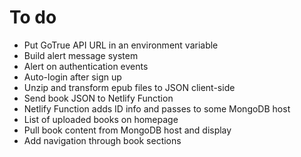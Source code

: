 # To do

- Put GoTrue API URL in an environment variable
- Build alert message system
- Alert on authentication events
- Auto-login after sign up
- Unzip and transform epub files to JSON client-side
- Send book JSON to Netlify Function
- Netlify Function adds ID info and passes to some MongoDB host
- List of uploaded books on homepage
- Pull book content from MongoDB host and display
- Add navigation through book sections
